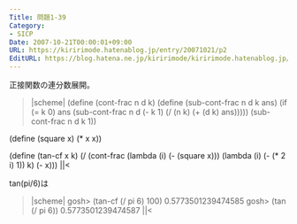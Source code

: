 ```yaml
---
Title: 問題1-39
Category:
- SICP
Date: 2007-10-21T00:00:01+09:00
URL: https://kiririmode.hatenablog.jp/entry/20071021/p2
EditURL: https://blog.hatena.ne.jp/kiririmode/kiririmode.hatenablog.jp/atom/entry/8454420450078216476
---
```


正接関数の連分数展開。
>|scheme|
(define (cont-frac n d k)
  (define (sub-cont-frac n d k ans)
    (if (= k 0)
	ans
	(sub-cont-frac n d (- k 1)
		       (/ (n k)
			  (+ (d k) ans)))))
  (sub-cont-frac n d k 1))

(define (square x) (* x x))

(define (tan-cf x k)
  (/ (cont-frac (lambda (i) (- (square x)))
		(lambda (i) (- (* 2 i) 1))
		k)
     (- x)))
||<

tan(pi/6)は
>|scheme|
gosh> (tan-cf (/ pi 6) 100)
0.5773501239474585
gosh> (tan (/ pi 6))
0.5773501239474587
||<
